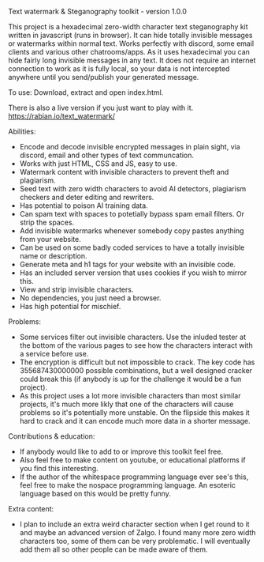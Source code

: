 Text watermark & Steganography toolkit - version 1.0.0

This project is a hexadecimal zero-width character text steganography kit written in javascript (runs in browser). It can hide totally invisible messages or watermarks within normal text. Works perfectly with discord, some email clients and various other chatrooms/apps.
	 As it uses hexadecimal you can hide fairly long invisible messages in any text. It does not require an internet connection to work as it is fully local, so your data is not intercepted anywhere until you send/publish your generated message.

To use:
Download, extract and open index.html.

There is also a live version if you just want to play with it.
https://rabian.io/text_watermark/

Abilities:
- Encode and decode invisible encrypted messages in plain sight, via discord, email and other types of text communcation.
- Works with just HTML, CSS and JS, easy to use.
- Watermark content with invisible characters to prevent theft and plagiarism.
- Seed text with zero width characters to avoid AI detectors, plagiarism checkers and deter editing and rewriters.
- Has potential to poison AI training data.
- Can spam text with spaces to potetially bypass spam email filters. Or strip the spaces.
- Add invisible watermarks whenever somebody copy pastes anything from your website.
- Can be used on some badly coded services to have a totally invisible name or description.
- Generate meta and h1 tags for your website with an invisible code.
- Has an included server version that uses cookies if you wish to mirror this.
- View and strip invisible characters.
- No dependencies, you just need a browser.
- Has high potential for mischief.

Problems:
- Some services filter out invisible characters. Use the inluded tester at the bottom of the various pages to see how the characters interact with a service before use.
- The encryption is difficult but not impossible to crack. The key code has 355687430000000 possible combinations, but a well designed cracker could break this (if anybody is up for the challenge it would be a fun project).
- As this project uses a lot more invisible characters than most similar projects, it's much more likly that one of the characters will cause problems so it's potentially more unstable. On the flipside this makes it hard to crack and it can encode much more data in a shorter message.

Contributions & education:
- If anybody would like to add to or improve this toolkit feel free.
- Also feel free to make content on youtube, or educational platforms if you find this interesting.
- If the author of the whitespace programming language ever see's this, feel free to make the nospace programming language. An esoteric language based on this would be pretty funny.

Extra content:
- I plan to include an extra weird character section when I get round to it and maybe an advanced version of Zalgo. I found many more zero width characters too, some of them can be very problematic. I will eventually add them all so other people can be made aware of them.
